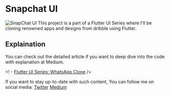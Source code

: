 # Snapchat UI

![SnapChat UI](https://pasteboard.co/XUsH7IcnFICB.png)
This project is a part of a Flutter UI Series where I'll be cloning renowned apps and designs from dribble using Flutter.
## Explaination

You can check out the detailed article if you want to deep dive into the code with explanation at Medium.

<! - [Flutter UI Series: WhatsApp Clone](https://iizmotabar.medium.com/flutter-ui-series-whatsapp-ui-4451eca699b6) />

If you want to stay up-to-date with such content, You can follow me on social media:
[Twitter](https://twitter.com/iizmotabar)
[Medium](https://iizmotabar.medium.com)
